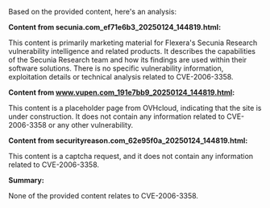 Based on the provided content, here's an analysis:

**Content from secunia.com_ef71e6b3_20250124_144819.html:**

This content is primarily marketing material for Flexera's Secunia Research vulnerability intelligence and related products. It describes the capabilities of the Secunia Research team and how its findings are used within their software solutions. There is no specific vulnerability information, exploitation details or technical analysis related to CVE-2006-3358.

**Content from www.vupen.com_191e7bb9_20250124_144819.html:**

This content is a placeholder page from OVHcloud, indicating that the site is under construction. It does not contain any information related to CVE-2006-3358 or any other vulnerability.

**Content from securityreason.com_62e95f0a_20250124_144819.html:**

This content is a captcha request, and it does not contain any information related to CVE-2006-3358.

**Summary:**

None of the provided content relates to CVE-2006-3358.